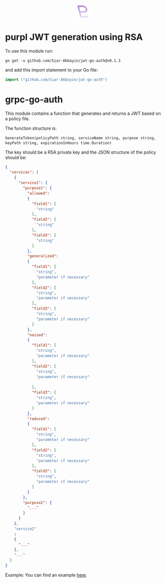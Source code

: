 <p align="center">
	<img src="purpl.png" width=50" />
</p>

# purpl JWT generation using RSA

To use this module run:
```shell
go get -u github.com/Siar-Akbayin/jwt-go-auth@v0.1.3
``` 

and add this import statement to your Go file:
```go
import ("github.com/Siar-Akbayin/jwt-go-auth")
```

# grpc-go-auth
This module contains a function that generates and returns a JWT based on a policy file. 

The function structure is:
```
GenerateToken(policyPath string, serviceName string, purpose string, keyPath string, expirationInHours time.Duration)
```

The key should be a RSA private key and the JSON structure of the policy should be:

```json
{
  "services": [
    {
      "service1": {
        "purpose1": {
          "allowed":
          {
            "field1": [
              "string"
            ],
            "field2": [
              "string"
            ],
            "field3": [
              "string"
            ]
          },
          "generalized":
          {
            "field1": [
              "string",
              "parameter if necessary"
            ],
            "field2": [
              "string",
              "parameter if necessary"
            ],
            "field3": [
              "string",
              "parameter if necessary"
            ]
          },
          "noised":
          {
            "field1": [
              "string",
              "parameter if necessary"
            ],
            "field2": [
              "string",
              "parameter if necessary"

            ],
            "field3": [
              "string",
              "parameter if necessary"
            ]
          },
          "reduced":
          {
            "field1": [
              "string",
              "parameter if necessary"
            ],
            "field2": [
              "string",
              "parameter if necessary"
            ],
            "field3": [
              "string",
              "parameter if necessary"
            ]
          }
        },
        "purpose2": {
          "..."
        }
      }
    },
    "service2"
    :
    {
      "..."
    },
    "..."
  ]
}
```

Example:
You can find an example [here](https://github.com/PEngG7/jwt-go-rsa/blob/main/policy.json).